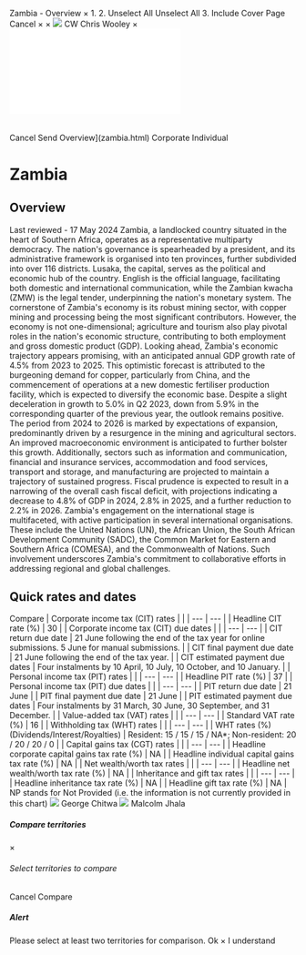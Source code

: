 Zambia - Overview
×
1.
2.
Unselect All
Unselect All
3.
Include Cover Page
Cancel
×
×
![](-/media/world-wide-tax-summaries/attachments/global---chris-wooley.ashx%3Frev=ac5e5f3223b34096b1afc2a6009c7320&revision=ac5e5f32-23b3-4096-b1af-c2a6009c7320&hash=859B7ADC84DC2CBEC9760E9E6EE7DE6D0A8BFCDF)
CW
Chris Wooley
×
![](zambia.html)
######
Cancel
Send
Overview](zambia.html)
Corporate
Individual
# Zambia
## Overview
Last reviewed - 17 May 2024
Zambia, a landlocked country situated in the heart of Southern Africa, operates as a representative multiparty democracy. The nation's governance is spearheaded by a president, and its administrative framework is organised into ten provinces, further subdivided into over 116 districts. Lusaka, the capital, serves as the political and economic hub of the country. English is the official language, facilitating both domestic and international communication, while the Zambian kwacha (ZMW) is the legal tender, underpinning the nation's monetary system.
The cornerstone of Zambia's economy is its robust mining sector, with copper mining and processing being the most significant contributors. However, the economy is not one-dimensional; agriculture and tourism also play pivotal roles in the nation's economic structure, contributing to both employment and gross domestic product (GDP).
Looking ahead, Zambia's economic trajectory appears promising, with an anticipated annual GDP growth rate of 4.5% from 2023 to 2025. This optimistic forecast is attributed to the burgeoning demand for copper, particularly from China, and the commencement of operations at a new domestic fertiliser production facility, which is expected to diversify the economic base. Despite a slight deceleration in growth to 5.0% in Q2 2023, down from 5.9% in the corresponding quarter of the previous year, the outlook remains positive.
The period from 2024 to 2026 is marked by expectations of expansion, predominantly driven by a resurgence in the mining and agricultural sectors. An improved macroeconomic environment is anticipated to further bolster this growth. Additionally, sectors such as information and communication, financial and insurance services, accommodation and food services, transport and storage, and manufacturing are projected to maintain a trajectory of sustained progress. Fiscal prudence is expected to result in a narrowing of the overall cash fiscal deficit, with projections indicating a decrease to 4.8% of GDP in 2024, 2.8% in 2025, and a further reduction to 2.2% in 2026.
Zambia's engagement on the international stage is multifaceted, with active participation in several international organisations. These include the United Nations (UN), the African Union, the South African Development Community (SADC), the Common Market for Eastern and Southern Africa (COMESA), and the Commonwealth of Nations. Such involvement underscores Zambia's commitment to collaborative efforts in addressing regional and global challenges.
## Quick rates and dates
Compare
| Corporate income tax (CIT) rates | |
| --- | --- |
| Headline CIT rate (%) | 30 |
| Corporate income tax (CIT) due dates | |
| --- | --- |
| CIT return due date | 21 June following the end of the tax year for online submissions.    5 June for manual submissions. |
| CIT final payment due date | 21 June following the end of the tax year. |
| CIT estimated payment due dates | Four instalments by 10 April, 10 July, 10 October, and 10 January. |
| Personal income tax (PIT) rates | |
| --- | --- |
| Headline PIT rate (%) | 37 |
| Personal income tax (PIT) due dates | |
| --- | --- |
| PIT return due date | 21 June |
| PIT final payment due date | 21 June |
| PIT estimated payment due dates | Four instalments by 31 March, 30 June, 30 September, and 31 December. |
| Value-added tax (VAT) rates | |
| --- | --- |
| Standard VAT rate (%) | 16 |
| Withholding tax (WHT) rates | |
| --- | --- |
| WHT rates (%) (Dividends/Interest/Royalties) | Resident: 15 / 15 / 15 / NA\*;  Non-resident: 20 / 20 / 20 / 0 |
| Capital gains tax (CGT) rates | |
| --- | --- |
| Headline corporate capital gains tax rate (%) | NA |
| Headline individual capital gains tax rate (%) | NA |
| Net wealth/worth tax rates | |
| --- | --- |
| Headline net wealth/worth tax rate (%) | NA |
| Inheritance and gift tax rates | |
| --- | --- |
| Headline inheritance tax rate (%) | NA |
| Headline gift tax rate (%) | NA |
NP stands for Not Provided (i.e. the information is not currently provided in this chart)
![](-/media/world-wide-tax-summaries/zambiageorge-chitwazambia--george-chitwapng20210203111248167.ashx%3Frev=90204908ab734f83bfeed37093763211&revision=90204908-ab73-4f83-bfee-d37093763211&hash=5C6E370342BF095CA0E42E02DD4D3B94E55AE8FB)
George Chitwa
![](-/media/world-wide-tax-summaries/zambiamalcolm-gurudas-george-jhalamalcolmjpg20210924054127015.ashx%3Frev=13708003974846cf97e166f23ded7edb&revision=13708003-9748-46cf-97e1-66f23ded7edb&hash=DB17EB993726FBA2603166286EE44EA363EC0876)
Malcolm Jhala
##### Compare territories
×
###### Select territories to compare
#####
Cancel
Compare
##### Alert
Please select at least two territories for comparison.
Ok
×
I understand
